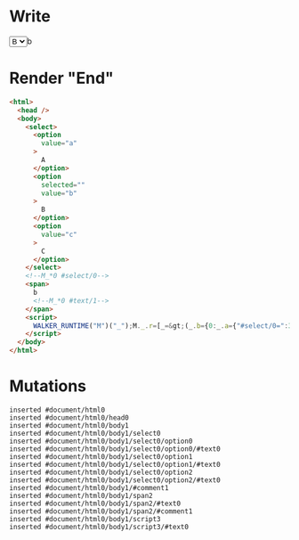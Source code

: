 # Write
  <select><option value=a>A</option><option value=b selected>B</option><option value=c>C</option></select><!--M_*0 #select/0--><span>b<!--M_*0 #text/1--></span><script>WALKER_RUNTIME("M")("_");M._.r=[_=>(_.b={0:_.a={"#select/0=":3,"#select/0:":"b",value:"b"}},_.a["#select/0;"]=_._["__tests__/template.marko_0/valueChange"](_.a),_.b),0,"__tests__/template.marko_0",0];M._.w()</script>


# Render "End"
```html
<html>
  <head />
  <body>
    <select>
      <option
        value="a"
      >
        A
      </option>
      <option
        selected=""
        value="b"
      >
        B
      </option>
      <option
        value="c"
      >
        C
      </option>
    </select>
    <!--M_*0 #select/0-->
    <span>
      b
      <!--M_*0 #text/1-->
    </span>
    <script>
      WALKER_RUNTIME("M")("_");M._.r=[_=&gt;(_.b={0:_.a={"#select/0=":3,"#select/0:":"b",value:"b"}},_.a["#select/0;"]=_._["__tests__/template.marko_0/valueChange"](_.a),_.b),0,"__tests__/template.marko_0",0];M._.w()
    </script>
  </body>
</html>
```

# Mutations
```
inserted #document/html0
inserted #document/html0/head0
inserted #document/html0/body1
inserted #document/html0/body1/select0
inserted #document/html0/body1/select0/option0
inserted #document/html0/body1/select0/option0/#text0
inserted #document/html0/body1/select0/option1
inserted #document/html0/body1/select0/option1/#text0
inserted #document/html0/body1/select0/option2
inserted #document/html0/body1/select0/option2/#text0
inserted #document/html0/body1/#comment1
inserted #document/html0/body1/span2
inserted #document/html0/body1/span2/#text0
inserted #document/html0/body1/span2/#comment1
inserted #document/html0/body1/script3
inserted #document/html0/body1/script3/#text0
```